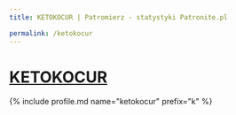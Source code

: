```yaml
---
title: KETOKOCUR | Patromierz - statystyki Patronite.pl

permalink: /ketokocur
---
```


# [KETOKOCUR](https://patronite.pl/ketokocur)

{% include profile.md name="ketokocur" prefix="k" %}
